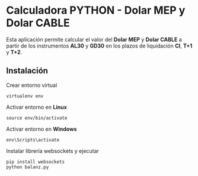 # Calculadora PYTHON - Dolar MEP y Dolar CABLE

Esta aplicación permite calcular el valor del **Dolar MEP** y **Dolar CABLE** a partir de los instrumentos **AL30** y **GD30** en los plazos de liquidación **CI**, **T+1** y **T+2**.

## Instalación
Crear entorno virtual
```
virtualenv env
```
 
Activar entorno en **Linux**
```
source env/bin/activate
```

Activar entorno en **Windows** 
```
env\Scripts\activate
```

Instalar librería websockets y ejecutar
```
pip install websockets
python balanz.py
```
